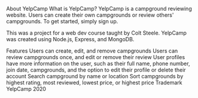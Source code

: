 About YelpCamp
What is YelpCamp?
YelpCamp is a campground reviewing website. Users can create their own campgrounds or review others' campgrounds. To get started, simply sign up.

This was a project for a web dev course taught by Colt Steele. YelpCamp was created using Node.js, Express, and MongoDB.

Features
Users can create, edit, and remove campgrounds
Users can review campgrounds once, and edit or remove their review
User profiles have more information on the user, such as their full name, phone number, join date, campgrounds, and the option to edit their profile or delete their account
Search campground by name or location
Sort campgrounds by highest rating, most reviewed, lowest price, or highest price
Trademark YelpCamp 2020